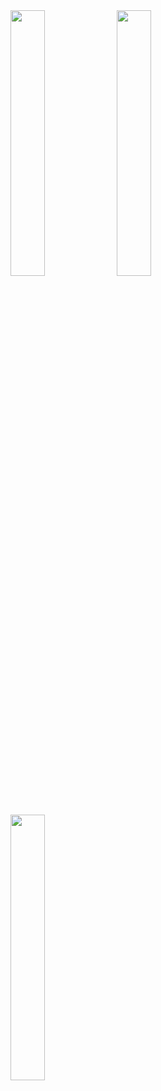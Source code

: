 <img src="https://play-lh.googleusercontent.com/YtIRetKem7WonpqHgWMyqB3hFLjHc-PW8d3Zwfbh6YgloRKnL_ePZ9nWBgPxLdCZDcI4=w720-h310-rw"  width="33%" style="align-items: center;" >
<img src="https://play-lh.googleusercontent.com/gjmNRmWJeSivl0EgOEbwV4bfeMYGaKyWJg5ENKE1WZ77fOgTF7JoN_IwqQKScnxdEl8=w720-h310-rw" width="33%" style="align-items: center;">
<img src="https://play-lh.googleusercontent.com/KSDNKIpoDXICvra1FrSygEq9-YV1N2cA9bebJUk5j45VsgrfWGx8Q2-rfwpfkUdI7w6V=w720-h310-rw" width="33%" style="align-items: center;">

